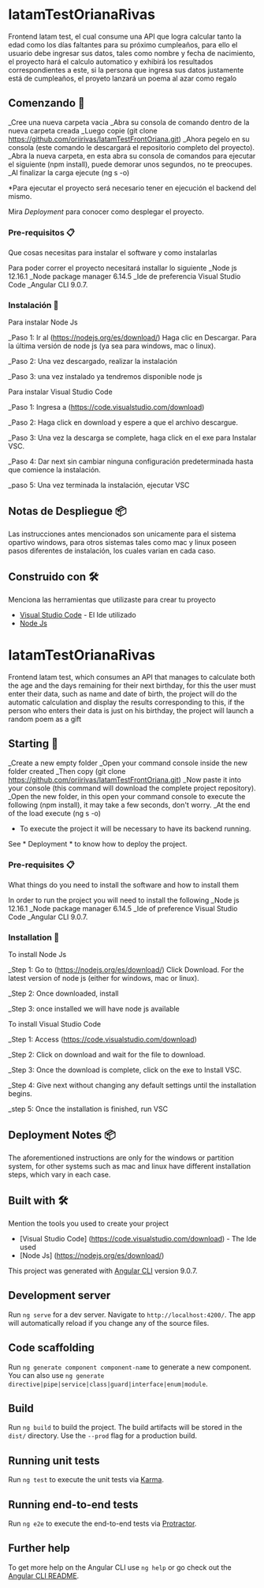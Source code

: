 # latamTestOrianaRivas
Frontend latam test, el cual consume una API que logra calcular tanto la edad como los días faltantes para su próximo cumpleaños, para ello el usuario debe ingresar sus datos, tales como nombre y fecha de nacimiento, el proyecto hará el calculo automatico y exhibirá los resultados correspondientes a este, si la persona que ingresa sus datos justamente está de cumpleaños, el proyeto lanzará un poema al azar como regalo

## Comenzando 🚀

_Cree una nueva carpeta vacia 
_Abra su consola de comando dentro de la nueva carpeta creada 
_Luego copie (git clone https://github.com/oriirivas/latamTestFrontOriana.git) 
_Ahora pegelo en su consola (este comando le descargará el repositorio completo del proyecto).
_Abra la nueva carpeta, en esta abra su consola de comandos para ejecutar el siguiente (npm install), puede demorar unos segundos, no te preocupes.
_Al finalizar la carga ejecute (ng s -o)

*Para ejecutar el proyecto será necesario tener en ejecución el backend del mismo.

Mira *Deployment* para conocer como desplegar el proyecto.


### Pre-requisitos 📋

Que cosas necesitas para instalar el software y como instalarlas

Para poder correr el proyecto necesitará installar lo siguiente 
_Node js 12.16.1
_Node package manager 6.14.5
_Ide de preferencia Visual Studio Code
_Angular CLI 9.0.7.

### Instalación 🔧

Para instalar Node Js

_Paso 1: Ir al (https://nodejs.org/es/download/) Haga clic en Descargar. Para la última versión de node js (ya sea para windows, mac o linux).

_Paso 2: Una vez descargado, realizar la instalación

_Paso 3: una vez instalado ya tendremos disponible node js


Para instalar Visual Studio Code

_Paso 1: Ingresa a (https://code.visualstudio.com/download)

_Paso 2: Haga click en download y espere a que el archivo descargue.

_Paso 3: Una vez la descarga se complete, haga click en el exe para Instalar VSC.

_Paso 4: Dar next sin cambiar ninguna configuración predeterminada hasta que comience la instalación.

_paso 5: Una vez terminada la instalación, ejecutar VSC



## Notas de Despliegue 📦

Las instrucciones antes mencionados son unicamente para el sistema opartivo windows, para otros sistemas tales como mac y linux poseen pasos diferentes de instalación, los cuales varian en cada caso.

## Construido con 🛠️

Menciona las herramientas que utilizaste para crear tu proyecto

* [Visual Studio Code](https://code.visualstudio.com/download) - El Ide utilizado
* [Node Js](https://nodejs.org/es/download/)


# latamTestOrianaRivas
Frontend latam test, which consumes an API that manages to calculate both the age and the days remaining for their next birthday, for this the user must enter their data, such as name and date of birth, the project will do the automatic calculation and display the results corresponding to this, if the person who enters their data is just on his birthday, the project will launch a random poem as a gift

## Starting 🚀

_Create a new empty folder
_Open your command console inside the new folder created
_Then copy (git clone https://github.com/oriirivas/latamTestFrontOriana.git)
_Now paste it into your console (this command will download the complete project repository).
_Open the new folder, in this open your command console to execute the following (npm install), it may take a few seconds, don't worry.
_At the end of the load execute (ng s -o)

* To execute the project it will be necessary to have its backend running.

See * Deployment * to know how to deploy the project.


### Pre-requisites 📋

What things do you need to install the software and how to install them

In order to run the project you will need to install the following
_Node js 12.16.1
_Node package manager 6.14.5
_Ide of preference Visual Studio Code
_Angular CLI 9.0.7.

### Installation 🔧

To install Node Js

_Step 1: Go to (https://nodejs.org/es/download/) Click Download. For the latest version of node js (either for windows, mac or linux).

_Step 2: Once downloaded, install

_Step 3: once installed we will have node js available


To install Visual Studio Code

_Step 1: Access (https://code.visualstudio.com/download)

_Step 2: Click on download and wait for the file to download.

_Step 3: Once the download is complete, click on the exe to Install VSC.

_Step 4: Give next without changing any default settings until the installation begins.

_step 5: Once the installation is finished, run VSC



## Deployment Notes 📦

The aforementioned instructions are only for the windows or partition system, for other systems such as mac and linux have different installation steps, which vary in each case.

## Built with 🛠️

Mention the tools you used to create your project

* [Visual Studio Code] (https://code.visualstudio.com/download) - The Ide used
* [Node Js] (https://nodejs.org/es/download/)

This project was generated with [Angular CLI](https://github.com/angular/angular-cli) version 9.0.7.

## Development server

Run `ng serve` for a dev server. Navigate to `http://localhost:4200/`. The app will automatically reload if you change any of the source files.

## Code scaffolding

Run `ng generate component component-name` to generate a new component. You can also use `ng generate directive|pipe|service|class|guard|interface|enum|module`.

## Build

Run `ng build` to build the project. The build artifacts will be stored in the `dist/` directory. Use the `--prod` flag for a production build.

## Running unit tests

Run `ng test` to execute the unit tests via [Karma](https://karma-runner.github.io).

## Running end-to-end tests

Run `ng e2e` to execute the end-to-end tests via [Protractor](http://www.protractortest.org/).

## Further help

To get more help on the Angular CLI use `ng help` or go check out the [Angular CLI README](https://github.com/angular/angular-cli/blob/master/README.md).

